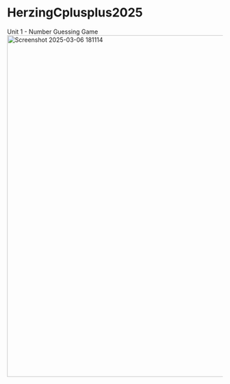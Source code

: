 # HerzingCplusplus2025

Unit 1 - Number Guessing Game
<img width="797" alt="Screenshot 2025-03-06 181114" src="https://github.com/user-attachments/assets/435b25a4-a1ab-4509-a08c-6aa988585be4" />
